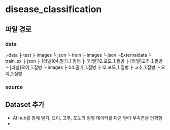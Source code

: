 # disease_classification

## 파일 경로
### data
┌data
  ├ test
    ├ images
    └ json
  └ train
    ├ images
    └ json
└Externaldata
  └ train_ex
    ├ json
      ├ [라벨]04.딸기_1.질병
      ├ [라벨]12.포도_1.질병
      ├ [라벨]고추_1.질병
      └ [라벨]오이_1.질병
    └ images
      ├ 04.딸기_1.질병
      ├ 12.포도_1.질병
      ├ 고추_1.질병
      └ 오이_1.질병
### source

## Dataset 추가
 * AI hub를 통해 딸기, 오이, 고추, 포도의 질병 데이터를 다운 받아 부족분을 만회함
 * 
